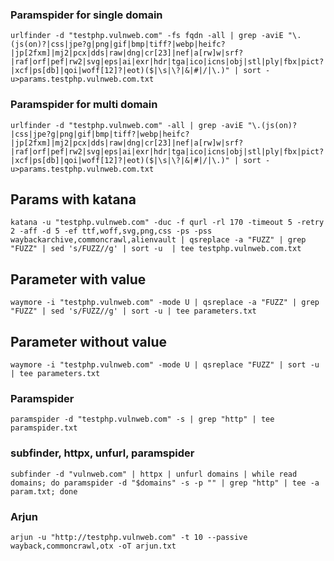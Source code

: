 ### Paramspider for single domain
```
urlfinder -d "testphp.vulnweb.com" -fs fqdn -all | grep -aviE "\.(js(on)?|css|jpe?g|png|gif|bmp|tiff?|webp|heifc?|jp[2fxm]|mj2|pcx|dds|raw|dng|cr[23]|nef|a[rw]w|srf?|raf|orf|pef|rw2|svg|eps|ai|exr|hdr|tga|ico|icns|obj|stl|ply|fbx|pict?|xcf|ps[db]|qoi|woff[12]?|eot)($|\s|\?|&|#|/|\.)" | sort -u>params.testphp.vulnweb.com.txt
```
### Paramspider for multi domain
```
urlfinder -d "testphp.vulnweb.com" -all | grep -aviE "\.(js(on)?|css|jpe?g|png|gif|bmp|tiff?|webp|heifc?|jp[2fxm]|mj2|pcx|dds|raw|dng|cr[23]|nef|a[rw]w|srf?|raf|orf|pef|rw2|svg|eps|ai|exr|hdr|tga|ico|icns|obj|stl|ply|fbx|pict?|xcf|ps[db]|qoi|woff[12]?|eot)($|\s|\?|&|#|/|\.)" | sort -u>params.testphp.vulnweb.com.txt
```
## Params with katana

```
katana -u "testphp.vulnweb.com" -duc -f qurl -rl 170 -timeout 5 -retry 2 -aff -d 5 -ef ttf,woff,svg,png,css -ps -pss waybackarchive,commoncrawl,alienvault | qsreplace -a "FUZZ" | grep "FUZZ" | sed 's/FUZZ//g' | sort -u  | tee testphp.vulnweb.com.txt
```

## Parameter with value

```
waymore -i "testphp.vulnweb.com" -mode U | qsreplace -a "FUZZ" | grep "FUZZ" | sed 's/FUZZ//g' | sort -u | tee parameters.txt
```

## Parameter without value

```
waymore -i "testphp.vulnweb.com" -mode U | qsreplace "FUZZ" | sort -u | tee parameters.txt
```

### Paramspider

```
paramspider -d "testphp.vulnweb.com" -s | grep "http" | tee paramspider.txt
```

### subfinder, httpx, unfurl, paramspider

```
subfinder -d "vulnweb.com" | httpx | unfurl domains | while read domains; do paramspider -d "$domains" -s -p "" | grep "http" | tee -a param.txt; done
```

### Arjun

```
arjun -u "http://testphp.vulnweb.com" -t 10 --passive wayback,commoncrawl,otx -oT arjun.txt
```
